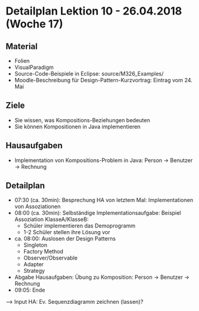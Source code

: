Detailplan Lektion 10 - 26.04.2018 (Woche 17)
===========================================

Material
--------
* Folien
* VisualParadigm
* Source-Code-Beispiele in Eclipse: source/M326_Examples/
* Moodle-Beschreibung für Design-Pattern-Kurzvortrag: Eintrag vom 24. Mai


Ziele
-----
* Sie wissen, was Kompositions-Beziehungen bedeuten
* Sie können Kompositionen in Java implementieren

Hausaufgaben
---------------

* Implementation von Kompositions-Problem in Java: Person -> Benutzer -> Rechnung


Detailplan
----------

* 07:30 (ca. 30min): Besprechung HA von letztem Mal: Implementationen von Assoziationen
* 08:00 (ca. 30min): Selbständige Implementationsaufgabe: Beispiel Assoziation KlasseA/KlasseB:
  * Schüler implementieren das Demoprogramm
  * 1-2 Schüler stellen ihre Lösung vor
* ca. 08:00: Auslosen der Design Patterns
  * Singleton
  * Factory Method
  * Observer/Observable
  * Adapter
  * Strategy
* Abgabe Hausaufgaben: Übung zu Komposition: Person -> Benutzer -> Rechnung
* 09:05: Ende

--> Input HA: Ev. Sequenzdiagramm zeichnen (lassen)?
